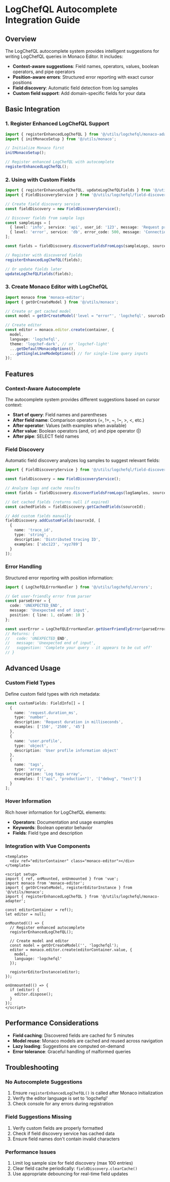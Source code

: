 # LogChefQL Autocomplete Integration Guide

## Overview

The LogChefQL autocomplete system provides intelligent suggestions for writing LogChefQL queries in Monaco Editor. It includes:

- **Context-aware suggestions**: Field names, operators, values, boolean operators, and pipe operators
- **Position-aware errors**: Structured error reporting with exact cursor positions
- **Field discovery**: Automatic field detection from log samples
- **Custom field support**: Add domain-specific fields for your data

## Basic Integration

### 1. Register Enhanced LogChefQL Support

```typescript
import { registerEnhancedLogChefQL } from '@/utils/logchefql/monaco-adapter';
import { initMonacoSetup } from '@/utils/monaco';

// Initialize Monaco first
initMonacoSetup();

// Register enhanced LogChefQL with autocomplete
registerEnhancedLogChefQL();
```

### 2. Using with Custom Fields

```typescript
import { registerEnhancedLogChefQL, updateLogChefQLFields } from '@/utils/logchefql/monaco-adapter';
import { FieldDiscoveryService } from '@/utils/logchefql/field-discovery';

// Create field discovery service
const fieldDiscovery = new FieldDiscoveryService();

// Discover fields from sample logs
const sampleLogs = [
  { level: 'info', service: 'api', user_id: '123', message: 'Request processed' },
  { level: 'error', service: 'db', error_code: 500, message: 'Connection failed' }
];

const fields = fieldDiscovery.discoverFieldsFromLogs(sampleLogs, sourceId);

// Register with discovered fields
registerEnhancedLogChefQL(fields);

// Or update fields later
updateLogChefQLFields(fields);
```

### 3. Create Monaco Editor with LogChefQL

```typescript
import monaco from 'monaco-editor';
import { getOrCreateModel } from '@/utils/monaco';

// Create or get cached model
const model = getOrCreateModel('level = "error"', 'logchefql', sourceId);

// Create editor
const editor = monaco.editor.create(container, {
  model,
  language: 'logchefql',
  theme: 'logchef-dark', // or 'logchef-light'
  ...getDefaultMonacoOptions(),
  ...getSingleLineModeOptions() // for single-line query inputs
});
```

## Features

### Context-Aware Autocomplete

The autocomplete system provides different suggestions based on cursor context:

- **Start of query**: Field names and parentheses
- **After field name**: Comparison operators (=, !=, ~, !~, >, <, etc.)
- **After operator**: Values (with examples when available)
- **After value**: Boolean operators (and, or) and pipe operator (|)
- **After pipe**: SELECT field names

### Field Discovery

Automatic field discovery analyzes log samples to suggest relevant fields:

```typescript
import { FieldDiscoveryService } from '@/utils/logchefql/field-discovery';

const fieldDiscovery = new FieldDiscoveryService();

// Analyze logs and cache results
const fields = fieldDiscovery.discoverFieldsFromLogs(logSamples, sourceId);

// Get cached fields (returns null if expired)
const cachedFields = fieldDiscovery.getCachedFields(sourceId);

// Add custom fields manually
fieldDiscovery.addCustomFields(sourceId, [
  {
    name: 'trace_id',
    type: 'string',
    description: 'Distributed tracing ID',
    examples: ['abc123', 'xyz789']
  }
]);
```

### Error Handling

Structured error reporting with position information:

```typescript
import { LogChefQLErrorHandler } from '@/utils/logchefql/errors';

// Get user-friendly error from parser
const parseError = {
  code: 'UNEXPECTED_END',
  message: 'Unexpected end of input',
  position: { line: 1, column: 10 }
};

const userError = LogChefQLErrorHandler.getUserFriendlyError(parseError);
// Returns: {
//   code: 'UNEXPECTED_END',
//   message: 'Unexpected end of input',
//   suggestion: 'Complete your query - it appears to be cut off'
// }
```

## Advanced Usage

### Custom Field Types

Define custom field types with rich metadata:

```typescript
const customFields: FieldInfo[] = [
  {
    name: 'request.duration_ms',
    type: 'number',
    description: 'Request duration in milliseconds',
    examples: ['150', '2500', '45']
  },
  {
    name: 'user.profile',
    type: 'object',
    description: 'User profile information object'
  },
  {
    name: 'tags',
    type: 'array',
    description: 'Log tags array',
    examples: ['["api", "production"]', '["debug", "test"]']
  }
];
```

### Hover Information

Rich hover information for LogChefQL elements:

- **Operators**: Documentation and usage examples
- **Keywords**: Boolean operator behavior
- **Fields**: Field type and description

### Integration with Vue Components

```vue
<template>
  <div ref="editorContainer" class="monaco-editor"></div>
</template>

<script setup>
import { ref, onMounted, onUnmounted } from 'vue';
import monaco from 'monaco-editor';
import { getOrCreateModel, registerEditorInstance } from '@/utils/monaco';
import { registerEnhancedLogChefQL } from '@/utils/logchefql/monaco-adapter';

const editorContainer = ref();
let editor = null;

onMounted(() => {
  // Register enhanced autocomplete
  registerEnhancedLogChefQL();

  // Create model and editor
  const model = getOrCreateModel('', 'logchefql');
  editor = monaco.editor.create(editorContainer.value, {
    model,
    language: 'logchefql'
  });

  registerEditorInstance(editor);
});

onUnmounted(() => {
  if (editor) {
    editor.dispose();
  }
});
</script>
```

## Performance Considerations

- **Field caching**: Discovered fields are cached for 5 minutes
- **Model reuse**: Monaco models are cached and reused across navigation
- **Lazy loading**: Suggestions are computed on-demand
- **Error tolerance**: Graceful handling of malformed queries

## Troubleshooting

### No Autocomplete Suggestions

1. Ensure `registerEnhancedLogChefQL()` is called after Monaco initialization
2. Verify the editor language is set to 'logchefql'
3. Check console for any errors during registration

### Field Suggestions Missing

1. Verify custom fields are properly formatted
2. Check if field discovery service has cached data
3. Ensure field names don't contain invalid characters

### Performance Issues

1. Limit log sample size for field discovery (max 100 entries)
2. Clear field cache periodically: `fieldDiscovery.clearCache()`
3. Use appropriate debouncing for real-time field updates
